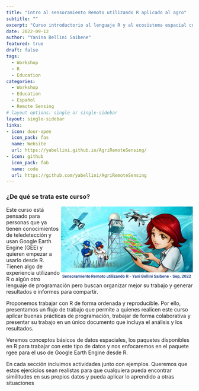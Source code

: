 ```yaml
---
title: "Intro al sensoramiento Remoto utilizando R aplicado al agro"
subtitle: ""
excerpt: "Curso introductorio al lenguaje R y al ecosistema espacial con foco en el paquete rgee y sus aplicaciones agropecuarias"
date: 2022-09-12
author: "Yanina Bellini Saibene"
featured: true
draft: false
tags:
  - Workshop
  - R
  - Education
categories:
  - Workshop
  - Education
  - Español
  - Remote Sensing
# layout options: single or single-sidebar
layout: single-sidebar
links:
- icon: door-open
  icon_pack: fas
  name: Website
  url: https://yabellini.github.io/AgriRemoteSensing/
- icon: github
  icon_pack: fab
  name: code
  url: https://github.com/yabellini/AgriRemoteSensing
---
```


### ¿De qué se trata este curso?

<img src='featured.png' align="right" height="200" alt='Caricatura mostrando un radar meterologico, un drone, un satélite, dos personas recorriendo un cultivo de trigo y una mujer usando una tablet donde se ven diferentes capas de un sistema de información geográfico'/>

Este curso está pensado para personas que ya tienen conocimientos de teledetección y usan Google Earth Engine (GEE) y quieren empezar a usarlo desde R. Tienen algo de experiencia utilizando R o algún otro lenguaje de programación pero buscan organizar mejor su trabajo y generar resultados e informes para compartir.

Proponemos trabajar con R de forma ordenada y reproducible. Por ello, presentamos un flujo de trabajo que permite a quienes realicen este curso aplicar buenas prácticas de programación, trabajar de forma colaborativa y presentar su trabajo en un único documento que incluya el análisis y los resultados.

Veremos conceptos básicos de datos espaciales, los paquetes disponibles en R para trabajar con este tipo de datos y nos enfocaremos en el paquete rgee para el uso de Google Earth Engine desde R.

En cada sección incluimos actividades junto con ejemplos. Queremos que estos ejercicios sean realistas para que cualquiera pueda encontrar similitudes en sus propios datos y pueda aplicar lo aprendido a otras situaciones
